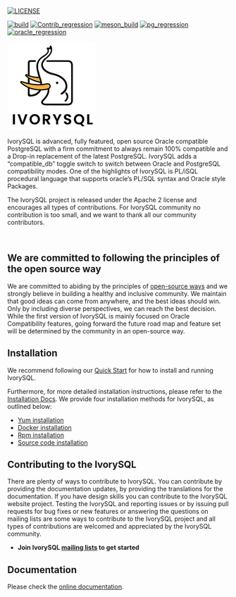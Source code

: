 [![LICENSE](https://img.shields.io/badge/license-Apache--2.0-blue?logo=apache)](https://github.com/IvorySQL/IvorySQL/blob/master/LICENSE)

[![build](https://github.com/IvorySQL/IvorySQL/actions/workflows/build.yml/badge.svg?branch=master&event=push)](https://github.com/IvorySQL/IvorySQL/actions/workflows/build.yml)
[![Contrib_regression](https://github.com/IvorySQL/IvorySQL/actions/workflows/contrib_regression.yml/badge.svg?branch=master&event=push)](https://github.com/IvorySQL/IvorySQL/actions/workflows/contrib_regression.yml)
[![meson_build](https://github.com/IvorySQL/IvorySQL/actions/workflows/meson_build.yml/badge.svg?branch=master&event=push)](https://github.com/IvorySQL/IvorySQL/actions/workflows/meson_build.yml)
[![pg_regression](https://github.com/IvorySQL/IvorySQL/actions/workflows/pg_regression.yml/badge.svg?branch=master&event=push)](https://github.com/IvorySQL/IvorySQL/actions/workflows/pg_regression.yml)
[![oracle_regression](https://github.com/IvorySQL/IvorySQL/actions/workflows/oracle_regression.yml/badge.svg?branch=master&event=push)](https://github.com/IvorySQL/IvorySQL/actions/workflows/oracle_regression.yml)



![IvorySQL](https://github.com/IvorySQL/Ivory-www/blob/main/static/img/IvorySQL-black.png?raw=true)

IvorySQL is advanced, fully featured, open source Oracle compatible PostgreSQL with a firm commitment to always remain 100% compatible and a Drop-in replacement of the latest PostgreSQL. IvorySQL adds a “compatible_db” toggle switch to switch between Oracle and PostgreSQL compatibility modes.
One of the highlights of IvorySQL is PL/iSQL procedural language that supports oracle’s PL/SQL syntax and Oracle style Packages.

The IvorySQL project is released under the Apache 2 license and encourages all types of contributions. For IvorySQL community no contribution is too small, and we want to thank all our community contributors.

</br>

## We are committed to following the principles of the open source way
We are committed to abiding by the principles of [open-source ways](https://opensource.com/open-source-way) and we strongly believe in building a healthy and inclusive community. We maintain that good ideas can come from anywhere, and the best ideas should win. Only by including diverse perspectives, we can reach the best decision. While the first version of IvorySQL is mainly focused on Oracle Compatibility features, going forward the future road map and feature set will be determined by the community in an open-source way.
</br>

## Installation
We recommend following our [Quick Start](https://docs.ivorysql.org/en/ivorysql-doc/v3.1/v3.1/3#quick-installation) for how to install and running IvorySQL.

Furthermore, for more detailed installation instructions, please refer to the [Installation Docs](https://docs.ivorysql.org/en/ivorysql-doc/v3.1/v3.1/6#introduction). We provide four installation methods for IvorySQL, as outlined below:
- [Yum installation](https://docs.ivorysql.org/en/ivorysql-doc/v3.1/v3.1/6#Yum-installation)
- [Docker installation](https://docs.ivorysql.org/en/ivorysql-doc/v3.1/v3.1/6#Docker-installation)
- [Rpm installation](https://docs.ivorysql.org/en/ivorysql-doc/v3.1/v3.1/6#Rpm-installation)
- [Source code installation](https://docs.ivorysql.org/en/ivorysql-doc/v3.1/v3.1/6#Source-code-installation)



## Contributing to the IvorySQL
There are plenty of ways to contribute to IvorySQL. You can contribute by providing the documentation updates, by providing the
translations for the documentation. If you have design skills you can contribute to the IvorySQL website project.
Testing the IvorySQL and reporting issues or by issuing pull requests for bug fixes or new features or answering the questions
on mailing lists are some ways to contribute to the IvorySQL project and all types of contributions are welcomed and appreciated
by the IvorySQL community.

* **Join IvorySQL [mailing lists](http://lists.ivorysql.org) to get started**

## Documentation
Please check the [online documentation](https://docs.ivorysql.org/).
